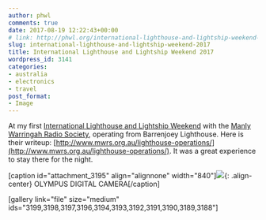 ```yaml
---
author: phwl
comments: true
date: 2017-08-19 12:22:43+00:00
# link: http://phwl.org/international-lighthouse-and-lightship-weekend-2017/
slug: international-lighthouse-and-lightship-weekend-2017
title: International Lighthouse and Lightship Weekend 2017
wordpress_id: 3141
categories:
- australia
- electronics
- travel
post_format:
- Image
---
```


At my first [International Lighthouse and Lightship Weekend](https://illw.net/) with the [Manly Warringah Radio Society](http://www.mwrs.org.au/), operating from Barrenjoey Lighthouse. Here is their writeup: [http://www.mwrs.org.au/lighthouse-operations/](http://www.mwrs.org.au/lighthouse-operations/). It was a great experience to stay there for the night.

[caption id="attachment_3195" align="alignnone" width="840"]![](/assets/images/2017/08/P8190063-1-1-1024x768.jpg){: .align-center} OLYMPUS DIGITAL CAMERA[/caption]

<!-- more -->

[gallery link="file" size="medium" ids="3199,3198,3197,3196,3194,3193,3192,3191,3190,3189,3188"]
